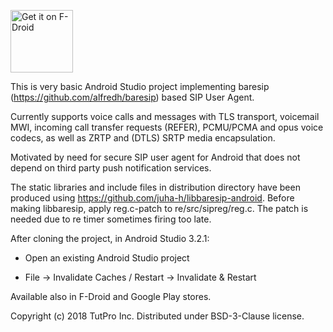 <a href="https://f-droid.org/app/com.tutpro.baresip"><img src="https://f-droid.org/badge/get-it-on.png" alt="Get it on F-Droid" height="100"></a>

This is very basic Android Studio project implementing baresip
(https://github.com/alfredh/baresip) based SIP User Agent.

Currently supports voice calls and messages with TLS transport,
voicemail MWI, incoming call transfer requests (REFER), PCMU/PCMA and
opus voice codecs, as well as ZRTP and (DTLS) SRTP media encapsulation.

Motivated by need for secure SIP user agent for Android that does not
depend on third party push notification services.

The static libraries and include files in distribution directory have
been produced using https://github.com/juha-h/libbaresip-android.
Before making libbaresip, apply reg.c-patch to re/src/sipreg/reg.c.  The
patch is needed due to re timer sometimes firing too late.

After cloning the project, in Android Studio 3.2.1:

- Open an existing Android Studio project

- File -> Invalidate Caches / Restart -> Invalidate & Restart

Available also in F-Droid and Google Play stores.

Copyright (c) 2018 TutPro Inc. Distributed under BSD-3-Clause license.

